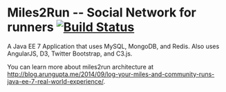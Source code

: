 Miles2Run -- Social Network for runners [![Build Status](https://travis-ci.org/miles2run/miles2run.svg?branch=master)](https://travis-ci.org/miles2run/miles2run)
=============
A Java EE 7 Application that uses MySQL, MongoDB, and Redis. Also uses AngularJS, D3, Twitter Bootstrap, and C3.js.

You can learn more about miles2run architecture at http://blog.arungupta.me/2014/09/log-your-miles-and-community-runs-java-ee-7-real-world-experience/.

